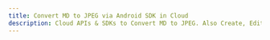 ---title: Convert MD to JPEG via Android SDK in Clouddescription: Cloud APIs & SDKs to Convert MD to JPEG. Also Create, Edit & Render Microsoft Word & OpenOffice documents in the Cloud.---
